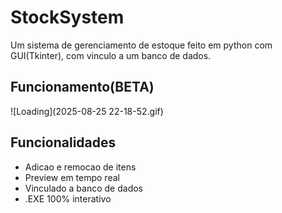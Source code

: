 
# StockSystem

Um sistema de gerenciamento de estoque feito em python com GUI(Tkinter), com vinculo a um banco de dados.


## Funcionamento(BETA)
![Loading](2025-08-25 22-18-52.gif)



## Funcionalidades

- Adicao e remocao de itens 
- Preview em tempo real
- Vinculado a banco de dados
- .EXE 100% interativo

